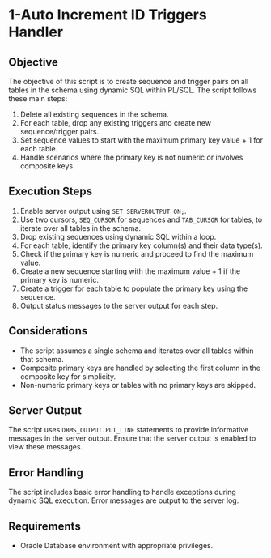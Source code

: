 # 1-Auto Increment ID Triggers Handler

## Objective
The objective of this script is to create sequence and trigger pairs on all tables in the schema using dynamic SQL within PL/SQL. The script follows these main steps:

1. Delete all existing sequences in the schema.
2. For each table, drop any existing triggers and create new sequence/trigger pairs.
3. Set sequence values to start with the maximum primary key value + 1 for each table.
4. Handle scenarios where the primary key is not numeric or involves composite keys.

## Execution Steps
1. Enable server output using `SET SERVEROUTPUT ON;`.
2. Use two cursors, `SEQ_CURSOR` for sequences and `TAB_CURSOR` for tables, to iterate over all tables in the schema.
3. Drop existing sequences using dynamic SQL within a loop.
4. For each table, identify the primary key column(s) and their data type(s).
5. Check if the primary key is numeric and proceed to find the maximum value.
6. Create a new sequence starting with the maximum value + 1 if the primary key is numeric.
7. Create a trigger for each table to populate the primary key using the sequence.
8. Output status messages to the server output for each step.

## Considerations
- The script assumes a single schema and iterates over all tables within that schema.
- Composite primary keys are handled by selecting the first column in the composite key for simplicity.
- Non-numeric primary keys or tables with no primary keys are skipped.

## Server Output
The script uses `DBMS_OUTPUT.PUT_LINE` statements to provide informative messages in the server output. Ensure that the server output is enabled to view these messages.

## Error Handling
The script includes basic error handling to handle exceptions during dynamic SQL execution. Error messages are output to the server log.

## Requirements
- Oracle Database environment with appropriate privileges.

